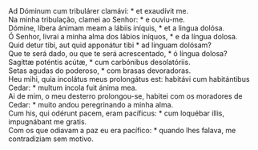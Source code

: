 <div class="dropcap text-justify">Ad Dóminum cum tribulárer clamávi: * et exaudívit me.</div>
<div class="dropcap text-justify">Na minha tribulação, clamei ao Senhor: * e ouviu-me.</div>
<div class="text-justify">Dómine, líbera ánimam meam a lábiis iníquis, * et a lingua dolósa.</div>
<div class="text-justify">Ó Senhor, livrai a minha alma dos lábios iníquos, * e da língua dolosa.</div>
<div class="text-justify">Quid detur tibi, aut quid apponátur tibi * ad linguam dolósam?</div>
<div class="text-justify">Que te será dado, ou que te será acrescentado, * ó língua dolosa?</div>
<div class="text-justify">Sagíttæ poténtis acútæ, * cum carbónibus desolatóriis.</div>
<div class="text-justify">Setas agudas do poderoso, * com brasas devoradoras.</div>
<div class="text-justify">Heu mihi, quia incolátus meus prolongátus est: habitávi cum habitántibus Cedar: * multum íncola fuit ánima mea.</div>
<div class="text-justify">Ai de mim, o meu desterro prolongou-se, habitei com os moradores de Cedar: * muito andou peregrinando a minha alma.</div>
<div class="text-justify">Cum his, qui odérunt pacem, eram pacíficus: * cum loquébar illis, impugnábant me gratis.</div>
<div class="text-justify">Com os que odiavam a paz eu era pacífico: * quando lhes falava, me contradiziam sem motivo.</div>
